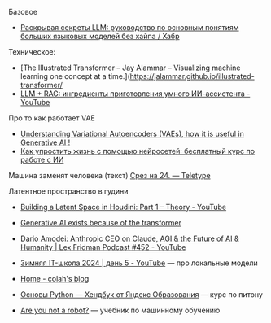 
Базовое
- [Раскрывая секреты LLM: руководство по основным понятиям больших языковых моделей без хайпа / Хабр](https://habr.com/ru/articles/768844/)


Техническое:
- [The Illustrated Transformer – Jay Alammar – Visualizing machine learning one concept at a time.](https://jalammar.github.io/illustrated-transformer/
-  [LLM + RAG: ингредиенты приготовления умного ИИ-ассистента - YouTube](https://www.youtube.com/watch?v=_hYjp-2efzA)

Про то как работает VAE
- [Understanding Variational Autoencoders (VAEs), how it is useful in Generative AI !](https://www.linkedin.com/pulse/understanding-variational-autoencoders-vaes-how-useful-raja/)
- [Как упростить жизнь с помощью нейросетей: бесплатный курс по работе с ИИ](https://journal.tinkoff.ru/pro/ai/)

Машина заменят человека (текст)
[Срез на 24. — Teletype](https://teletype.in/@avduevsky/CgwVUc63L_E)

Латентное пространство в гудини
- [Building a Latent Space in Houdini: Part 1 – Theory - YouTube](https://www.youtube.com/watch?v=RPf2mDx98iA&ab_channel=Entagma)

- [Generative AI exists because of the transformer](https://ig.ft.com/generative-ai/)
- [Dario Amodei: Anthropic CEO on Claude, AGI & the Future of AI & Humanity \| Lex Fridman Podcast #452 - YouTube](https://www.youtube.com/watch?v=ugvHCXCOmm4)
- [Зимняя IT-школа 2024 \| день 5 - YouTube](https://www.youtube.com/watch?v=KXBRGkZTX1U&t=241s) — про локальные модели
- [Home - colah's blog](https://colah.github.io/)
- [Основы Python — Хендбук от Яндекс Образования](https://education.yandex.ru/handbook/python?utm_source=telegram&utm_medium=social&utm_campaign=handbookmath&utm_term=not_boring_ds) — курс по питону
- [Are you not a robot?](https://education.yandex.ru/handbook/ml?utm_source=telegram&utm_medium=social&utm_campaign=handbookmath&utm_term=not_boring_ds) — учебник по машинному обучению
